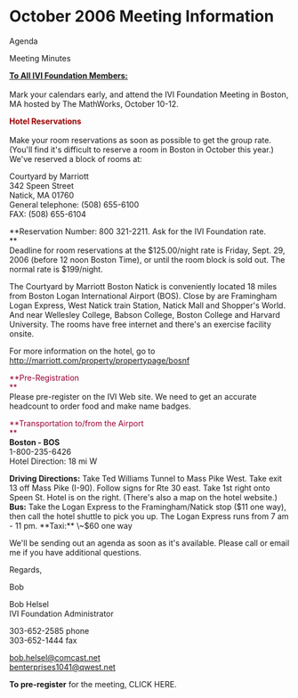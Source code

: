 # October 2006 Meeting Information

  
  
Agenda  
  
Meeting Minutes  
  
**<span style="text-decoration: underline"> To All IVI Foundation
Members:  
</span>**  
Mark your calendars early, and attend the IVI Foundation Meeting in
Boston, MA hosted by The MathWorks, October 10-12.  
  
**<span style="color: #990000"> Hotel Reservations  
</span>**  
Make your room reservations as soon as possible to get the group rate.
(You'll find it's difficult to reserve a room in Boston in October this
year.) We've reserved a block of rooms at:  
  
Courtyard by Marriott  
342 Speen Street  
Natick, MA 01760  
General telephone: (508) 655-6100  
FAX: (508) 655-6104  
  
**Reservation Number: 800 321-2211. Ask for the IVI Foundation rate.  
**  
Deadline for room reservations at the $125.00/night rate is Friday,
Sept. 29, 2006 (before 12 noon Boston Time), or until the room block is
sold out. The normal rate is $199/night.  
  
The Courtyard by Marriott Boston Natick is conveniently located 18 miles
from Boston Logan International Airport (BOS). Close by are Framingham
Logan Express, West Natick train Station, Natick Mall and Shopper's
World. And near Wellesley College, Babson College, Boston College and
Harvard University. The rooms have free internet and there's an exercise
facility onsite.  
  
For more information on the hotel, go to
<http://marriott.com/property/propertypage/bosnf>  
  
<span style="color: #990033"> **Pre-Registration  
**</span>  
Please pre-register on the IVI Web site. We need to get an accurate
headcount to order food and make name badges.  
  
<span style="color: #990033"> **Transportation to/from the Airport  
**</span>  
**Boston - BOS**  
1-800-235-6426  
Hotel Direction: 18 mi W  
  
**Driving Directions:** Take Ted Williams Tunnel to Mass Pike West. Take
exit 13 off Mass Pike (I-90). Follow signs for Rte 30 east. Take 1st
right onto Speen St. Hotel is on the right. (There's also a map on the
hotel website.)  
**Bus:** Take the Logan Express to the Framingham/Natick stop ($11 one
way), then call the hotel shuttle to pick you up. The Logan Express runs
from 7 am - 11 pm.  
**Taxi:** \~$60 one way  
  
We'll be sending out an agenda as soon as it's available. Please call or
email me if you have additional questions.  
  
Regards,  
  
Bob  
  
  
Bob Helsel  
IVI Foundation Administrator  
  
303-652-2585 phone  
303-652-1444 fax  
  
<bob.helsel@comcast.net>  
<benterprises1041@qwest.net>  
  
**To pre-register** for the meeting, CLICK HERE.
